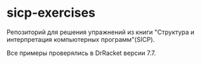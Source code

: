 # sicp-exercises
Репозиторий для решения упражнений из книги "Структура и интерпретация компьютерных программ"(SICP).

Все примеры проверялись в DrRacket версии 7.7.
